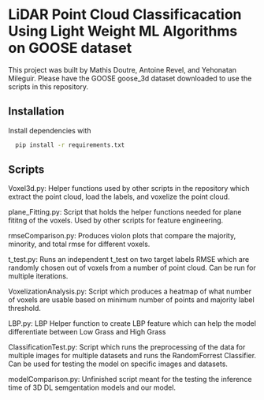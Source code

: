 
# LiDAR Point Cloud Classificacation Using Light Weight ML Algorithms on GOOSE dataset

This project was built by Mathis Doutre, Antoine Revel, and
Yehonatan Mileguir. Please have the GOOSE goose_3d dataset downloaded to use the scripts in this repository. 







## Installation

Install dependencies with 

```bash
  pip install -r requirements.txt
```
    
## Scripts

Voxel3d.py: Helper functions used by other scripts in the repository which extract the point cloud, load the labels, and voxelize the point cloud.

plane_Fitting.py: Script that holds the helper functions needed for plane fititng of the voxels. Used by other scripts for feature engineering. 

rmseComparison.py: Produces violon plots that compare the majority, minority, and total rmse for different voxels. 

t_test.py: Runs an independent t_test on two target labels RMSE which are randomly chosen out of voxels from a number of point cloud. Can be run for multiple iterations. 

VoxelizationAnalysis.py: Script which produces a heatmap of what number of voxels are usable based on minimum number of points and majority label threshold.

LBP.py: LBP Helper function to create LBP feature which can help the model differentiate between Low Grass and High Grass

ClassificationTest.py: Script which runs the preprocessing of the data for multiple images for multiple datasets and runs the RandomForrest Classifier. Can be used for testing the model on specific images and datasets. 

modelComparison.py: Unfinished script meant for the testing the inference time of 3D DL semgentation models and our model. 
